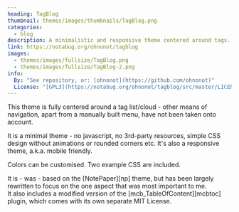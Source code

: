 ```yaml
---
heading: TagBlog
thumbnail: themes/images/thumbnails/TagBlog.png
categories:
  - blog
description: A minimalistic and responsive theme centered around tags.
link: https://notabug.org/ohnonot/tagblog
images:
  - themes/images/fullsize/TagBlog.png
  - themes/images/fullsize/TagBlog-2.png
info:
  By: "See repository, or: [ohnonot](https://github.com/ohnonot)"
  License: "[GPL3](https://notabug.org/ohnonot/tagblog/src/master/LICENSE), [MIT](https://notabug.org/ohnonot/tagblog/src/master/res/TableOfContent/LICENSE.md)"
---
```


This theme is fully centered around a tag list/cloud - other means of navigation, apart from a manually built menu, have not been taken onto account.

It is a minimal theme - no javascript, no 3rd-party resources, simple CSS design without animations or rounded corners etc. It's also a responsive theme, a.k.a. mobile friendly.

Colors can be customised. Two example CSS are included.

It is - was - based on the [NotePaper][np] theme, but has been largely rewritten to focus on the one aspect that was most important to me.  
It also includes a modified version of the [mcb_TableOfContent][mcbtoc] plugin, which comes with its own separate MIT License.
